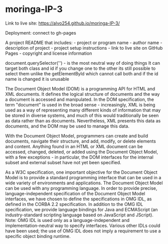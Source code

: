 # moringa-IP-3

Link to live site: https://alvo254.github.io/moringa-IP-3/

Deployment: connect to gh-pages 

A project README that includes: - project or program name - author name - description of project - project setup instructions - link to live site on GitHub Pages - copyright and license information





document.querySelector('') - is the most neutral way of doing things 
It can target both class and id if you change one to the other its still possible to select them unlike the getElementById which cannot call both and if the id name is changed it is unusable 

The Document Object Model (DOM) is a programming API for HTML and XML documents. It defines the logical structure of documents and the way a document is accessed and manipulated. In the DOM specification, the term "document" is used in the broad sense - increasingly, XML is being used as a way of representing many different kinds of information that may be stored in diverse systems, and much of this would traditionally be seen as data rather than as documents. Nevertheless, XML presents this data as documents, and the DOM may be used to manage this data.

With the Document Object Model, programmers can create and build documents, navigate their structure, and add, modify, or delete elements and content. Anything found in an HTML or XML document can be accessed, changed, deleted, or added using the Document Object Model, with a few exceptions - in particular, the DOM interfaces for the internal subset and external subset have not yet been specified.

As a W3C specification, one important objective for the Document Object Model is to provide a standard programming interface that can be used in a wide variety of environments and applications. The Document Object Model can be used with any programming language. In order to provide precise, language-independent specification of the Document Object Model interfaces, we have chosen to define the specifications in OMG IDL, as defined in the CORBA 2.2 specification. In addition to the OMG IDL specification, we provide language bindings for Java and ECMAScript (an industry-standard scripting language based on JavaScript and JScript). Note: OMG IDL is used only as a language-independent and implementation-neutral way to specify interfaces. Various other IDLs could have been used; the use of OMG IDL does not imply a requirement to use a specific object binding runtime.